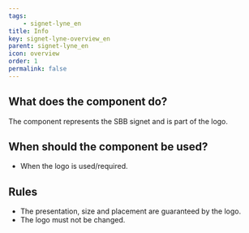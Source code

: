 ```yaml
---
tags: 
    - signet-lyne_en
title: Info
key: signet-lyne-overview_en
parent: signet-lyne_en
icon: overview
order: 1
permalink: false
---
```


## What does the component do?
The component represents the SBB signet and is part of the logo.

## When should the component be used?
* When the logo is used/required.

## Rules
* The presentation, size and placement are guaranteed by the logo.
* The logo must not be changed.